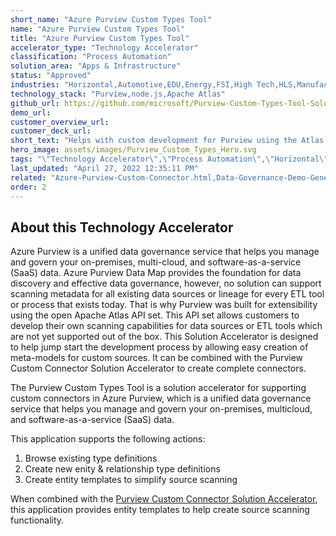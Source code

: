```yaml
---
short_name: "Azure Purview Custom Types Tool"
name: "Azure Purview Custom Types Tool"
title: "Azure Purview Custom Types Tool"
accelerator_type: "Technology Accelerator"
classification: "Process Automation"
solution_area: "Apps & Infrastructure"
status: "Approved"
industries: "Horizontal,Automotive,EDU,Energy,FSI,High Tech,HLS,Manufacturing,Media and Entertainment,Professional Services,Retail,SLG"
technology_stack: "Purview,node.js,Apache Atlas"
github_url: https://github.com/microsoft/Purview-Custom-Types-Tool-Solution-Accelerator
demo_url: 
customer_overview_url: 
customer_deck_url: 
short_text: "Helps with custom development for Purview using the Atlas APIs"
hero_image: assets/images/Purview_Custom_Types_Hero.svg
tags: "\"Technology Accelerator\",\"Process Automation\",\"Horizontal\",\"Automotive\",\"EDU\",\"Energy\",\"FSI\",\"High Tech\",\"HLS\",\"Manufacturing\",\"Media and Entertainment\",\"Professional Services\",\"Retail\",\"SLG\",\"Purview\",\"node.js\",\"Apache Atlas\",\"Apps & Infrastructure\""
last_updated: "April 27, 2022 12:35:11 PM"
related: "Azure-Purview-Custom-Connector.html,Data-Governance-Demo-Generator.html,Azure-Purview-ML-Lineage.html,Azure-Purview-Workshop.html"
order: 2
---
```

## About this Technology Accelerator

Azure Purview is a unified data governance service that helps you manage and govern your on-premises, multi-cloud, and software-as-a-service (SaaS) data. Azure Purview Data Map provides the foundation for data discovery and effective data governance, however, no solution can support scanning metadata for all existing data sources or lineage for every ETL tool or process that exists today. That is why Purview was built for extensibility using the open Apache Atlas API set. This API set allows customers to develop their own scanning capabilities for data sources or ETL tools which are not yet supported out of the box. This Solution Accelerator is designed to help jump start the development process by allowing easy creation of meta-models for custom sources. It can be combined with the Purview Custom Connector Solution Accelerator to create complete connectors.

The Purview Custom Types Tool is a solution accelerator for supporting custom connectors in Azure Purview, which is a unified data governance service that helps you manage and govern your on-premises, multicloud, and software-as-a-service (SaaS) data.

This application supports the following actions:

1. Browse existing type definitions
2. Create new enity & relationship type definitions
3. Create entity templates to simplify source scanning

When combined with the [Purview Custom Connector Solution Accelerator](azure-purview-custom-connector.html), this application provides entity templates to help create source scanning functionality.
